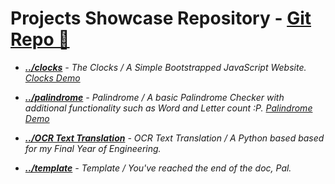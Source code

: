 # Projects Showcase Repository - <a href="github.com/justdharmik/justdharmik.github.io/">Git Repo 🔗 </a>
- <i><b><a href="/clocks/">../clocks</a></b>  -  The Clocks / A Simple Bootstrapped JavaScript Website. </i> <a href="https://justdharmik.github.io/clocks" target="_blank" rel="noopener noreferrer"><i>Clocks Demo<i/><a/><br> 
- <i><b><a href="/palindrome/">../palindrome</a></b>  -  Palindrome / A basic Palindrome Checker with additional functionality such as Word and Letter count :P. </i> <a href="https://justdharmik.github.io/palindrome" target="_blank" rel="noopener noreferrer"><i>Palindrome Demo<i/><a/><br> 
- <i><b><a href="http://dharmahost.pythonanywhere.com/" target="_blank" rel="noopener noreferrer">../OCR Text Translation</a></b>  -  OCR Text Translation / A Python based based for my Final Year of Engineering. </i><br> 

- <i><b><a href="#">../template</a></b>  -  Template / You've reached the end of the doc, Pal. </i><br> 
